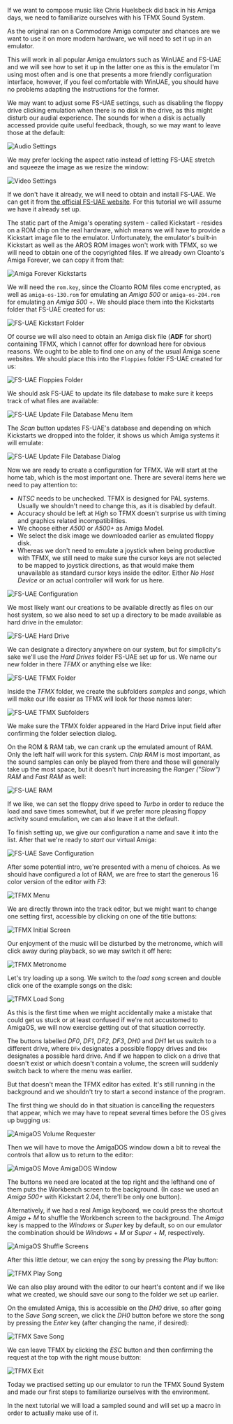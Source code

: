 <!-- 
.. title: TFMX Tutorial 1
.. slug: tfmx-tutorial-1
.. date: 2016-11-17 19:43:42 UTC+01:00
.. tags: Amiga,TFMX,music,tutorial
.. category: Tutorial
.. link: 
.. description: How to set up a TFMX Sound Editor environment in FS-UAE.
.. type: text
-->

If we want to compose music like Chris Huelsbeck did back in his Amiga days,
we need to familiarize ourselves with his TFMX Sound System.

As the original ran on a Commodore Amiga computer and chances are we want to
use it on more modern hardware, we will need to set it up in an emulator.

This will work in all popular Amiga emulators such as WinUAE and FS-UAE and we
will see how to set it up in the latter one as this is the emulator I'm using
most often and is one that presents a more friendly configuration interface,
however, if you feel comfortable with WinUAE, you should have no problems
adapting the instructions for the former.

We may want to adjust some FS-UAE settings, such as disabling the floppy drive
clicking emulation when there is no disk in the drive, as this might disturb
our audial experience. The sounds for when a disk is actually accessed provide
quite useful feedback, though, so we may want to leave those at the default:

![Audio Settings](/images/tfmx-tutorial-1/01-fs-uae-settings-audio.png)

We may prefer locking the aspect ratio instead of letting FS-UAE stretch and
squeeze the image as we resize the window:

![Video Settings](/images/tfmx-tutorial-1/02-fs-uae-settings-video.png)

If we don't have it already, we will need to obtain and install FS-UAE. We can
get it from [the official FS-UAE website](https://fs-uae.net/download). For
this tutorial we will assume we have it already set up.

The static part of the Amiga's operating system - called Kickstart - resides on
a ROM chip on the real hardware, which means we will have to provide a
Kickstart image file to the emulator. Unfortunately, the emulator's built-in
Kickstart as well as the AROS ROM images won't work with TFMX, so we will need
to obtain one of the copyrighted files. If we already own Cloanto's Amiga
Forever, we can copy it from that:

![Amiga Forever Kickstarts](/images/tfmx-tutorial-1/03-amiga-forever-kickstarts.png)

We will need the `rom.key`, since the Cloanto ROM files come encrypted, as well
as `amiga-os-130.rom` for emulating an *Amiga 500* or `amiga-os-204.rom` for
emulating an *Amiga 500 +*. We should place them into the Kickstarts folder
that FS-UAE created for us:

![FS-UAE Kickstart Folder](/images/tfmx-tutorial-1/04-fs-uae-kickstarts.png)

Of course we will also need to obtain an Amiga disk file (__ADF__ for short)
containing TFMX, which I cannot offer for download here for obvious reasons.
We ought to be able to find one on any of the usual Amiga scene websites. We
should place this into the `Floppies` folder FS-UAE created for us:

![FS-UAE Floppies Folder](/images/tfmx-tutorial-1/05-fs-uae-floppies.png)

We should ask FS-UAE to update its file database to make sure it keeps track
of what files are available:

![FS-UAE Update File Database Menu Item](/images/tfmx-tutorial-1/06-fs-uae-update-file-database.png)

The _Scan_ button updates FS-UAE's database and depending on which Kickstarts
we dropped into the folder, it shows us which Amiga systems it will emulate:

![FS-UAE Update File Database Dialog](/images/tfmx-tutorial-1/07-fs-uae-update-file-database.png)

Now we are ready to create a configuration for TFMX. We will start at the home
tab, which is the most important one. There are several items here we need to
pay attention to:

* _NTSC_ needs to be unchecked. TFMX is designed for PAL systems. Usually we
  shouldn't need to change this, as it is disabled by default.
* Accuracy should be left at _High_ so TFMX doesn't surprise us with timing
  and graphics related incompatibilities.
* We choose either *A500* or *A500+* as Amiga Model.
* We select the disk image we downloaded earlier as emulated floppy disk.
* Whereas we don't need to emulate a joystick when being productive with TFMX,
  we still need to make sure the cursor keys are not selected to be mapped to
  joystick directions, as that would make them unavailable as standard cursor
  keys inside the editor. Either _No Host Device_ or an actual controller will
  work for us here.

![FS-UAE Configuration](/images/tfmx-tutorial-1/08-fs-uae-floppy-image.png)

We most likely want our creations to be available directly as files on our host
system, so we also need to set up a directory to be made available as hard
drive in the emulator:

![FS-UAE Hard Drive](/images/tfmx-tutorial-1/09-fs-uae-hard-drive.png)

We can designate a directory anywhere on our system, but for simplicity's sake
we'll use the _Hard Drives_ folder FS-UAE set up for us. We name our new folder
in there _TFMX_ or anything else we like:

![FS-UAE TFMX Folder](/images/tfmx-tutorial-1/10-fs-uae-directory-tfmx.png)

Inside the _TFMX_ folder, we create the subfolders _samples_ and _songs_, which
will make our life easier as TFMX will look for those names later:

![FS-UAE TFMX Subfolders](/images/tfmx-tutorial-1/11-fs-uae-directories-samples-songs.png)

We make sure the TFMX folder appeared in the Hard Drive input field after
confirming the folder selection dialog.

On the ROM & RAM tab, we can crank up the emulated amount of RAM. Only the left
half will work for this system. _Chip RAM_ is most important, as the sound
samples can only be played from there and those will generally take up the most
space, but it doesn't hurt increasing the _Ranger ("Slow") RAM_ and _Fast RAM_
as well:

![FS-UAE RAM](/images/tfmx-tutorial-1/12-fs-uae-ram.png)

If we like, we can set the floppy drive speed to _Turbo_ in order to reduce the
load and save times somewhat, but if we prefer more pleasing floppy activity
sound emulation, we can also leave it at the default.

To finish setting up, we give our configuration a name and save it into the
list. After that we're ready to _start_ our virtual Amiga:

![FS-UAE Save Configuration](/images/tfmx-tutorial-1/13-fs-uae-save-config.png)

After some potential intro, we're presented with a menu of choices. As we
should have configured a lot of RAM, we are free to start the generous 16 color
version of the editor with *F3*:

![TFMX Menu](/images/tfmx-tutorial-1/14-tfmx-menu.png)

We are directly thrown into the track editor, but we might want to change one
setting first, accessible by clicking on one of the title buttons:

![TFMX Initial Screen](/images/tfmx-tutorial-1/15-tfmx-initial.png)

Our enjoyment of the music will be disturbed by the metronome, which will click
away during playback, so we may switch it off here:

![TFMX Metronome](/images/tfmx-tutorial-1/16-tfmx-metronome.png)

Let's try loading up a song. We switch to the _load song_ screen and double
click one of the example songs on the disk:

![TFMX Load Song](/images/tfmx-tutorial-1/17-tfmx-load-song.png)

As this is the first time when we might accidentally make a mistake that could
get us stuck or at least confused if we're not accustomed to AmigaOS, we will
now exercise getting out of that situation correctly.

The buttons labelled _DF0_, _DF1_, _DF2_, _DF3_, _DH0_ and _DH1_ let us switch
to a different drive, where `DFx` designates a possible floppy drives and `DHx`
designates a possible hard drive. And if we happen to click on a drive that
doesn't exist or which doesn't contain a volume, the screen will suddenly
switch back to where the menu was earlier.

But that doesn't mean the TFMX editor has exited. It's still running in the
background and we shouldn't try to start a second instance of the program.

The first thing we should do in that situation is cancelling the requesters
that appear, which we may have to repeat several times before the OS gives up
bugging us:

![AmigaOS Volume Requester](/images/tfmx-tutorial-1/19-tfmx-wrong-drive.png)

Then we will have to move the AmigaDOS window down a bit to reveal the controls
that allow us to return to the editor:

![AmigaOS Move AmigaDOS Window](/images/tfmx-tutorial-1/20-tfmx-move-amigados-window.png)

The buttons we need are located at the top right and the lefthand one of them
puts the Workbench screen to the background. (In case we used an *Amiga 500+*
with Kickstart 2.04, there'll be only one button).

Alternatively, if we had a real Amiga keyboard, we could press the shortcut
*Amiga* + *M* to shuffle the Workbench screen to the background. The *Amiga*
key is mapped to the *Windows* or *Super* key by default, so on our emulator
the combination should be *Windows* + *M* or *Super* + *M*, respectively.

![AmigaOS Shuffle Screens](/images/tfmx-tutorial-1/21-tfmx-shuffle-screens.png)

After this little detour, we can enjoy the song by pressing the _Play_ button:

![TFMX Play Song](/images/tfmx-tutorial-1/18-tfmx-play-song.png)

We can also play around with the editor to our heart's content and if we like
what we created, we should save our song to the folder we set up earlier.

On the emulated Amiga, this is accessible on the _DH0_ drive, so after going
to the _Save Song_ screen, we click the _DH0_ button before we store the song
by pressing the _Enter_ key (after changing the name, if desired):

![TFMX Save Song](/images/tfmx-tutorial-1/22-tfmx-save-song.png)

We can leave TFMX by clicking the _ESC_ button and then confirming the request
at the top with the right mouse button:

![TFMX Exit](/images/tfmx-tutorial-1/23-tfmx-exit.png)

Today we practised setting up our emulator to run the TFMX Sound System and
made our first steps to familiarize ourselves with the environment.

In the next tutorial we will load a sampled sound and will set up a macro in
order to actually make use of it.

